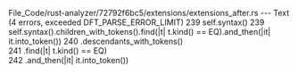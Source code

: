File_Code/rust-analyzer/72792f6bc5/extensions/extensions_after.rs --- Text (4 errors, exceeded DFT_PARSE_ERROR_LIMIT)
239         self.syntax()                                                                                                                                    239         self.syntax().children_with_tokens().find(|t| t.kind() == EQ).and_then(|it| it.into_token())
240             .descendants_with_tokens()                                                                                                                       
241             .find(|t| t.kind() == EQ)                                                                                                                        
242             .and_then(|it| it.into_token())                                                                                                                  

